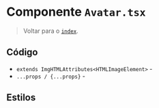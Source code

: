 # Componente `Avatar.tsx`

> Voltar para o [`index`](../index.md).

## Código

- `extends ImgHTMLAttributes<HTMLImageElement>` -
- `...props / {...props}` -

## Estilos
